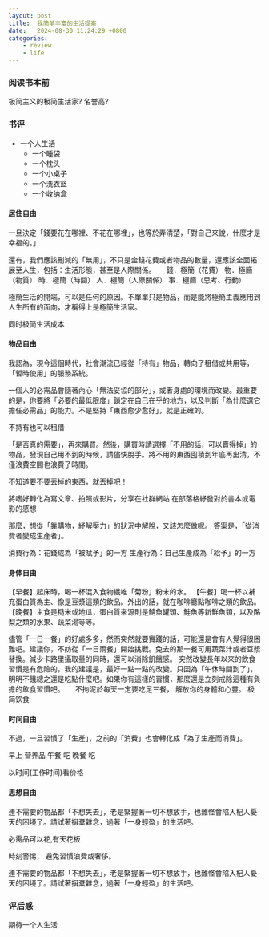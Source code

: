 ```yaml
---
layout: post
title:  我简单丰富的生活提案
date:   2024-08-30 11:24:29 +0800
categories: 
    - review
    - life
---
```


### 阅读书本前

极简主义的极简生活家? 名誉高?

### 书评

- 一个人生活
    - 一个睡袋
    - 一个枕头
    - 一个小桌子
    - 一个洗衣篮
    - 一个收纳盒

#### 居住自由
一旦決定「錢要花在哪裡、不花在哪裡」，也等於弄清楚，「對自己來說，什麼才是幸福的。」


還有，我們應該刪減的「無用」，不只是金錢花費或者物品的數量，還應該全面拓展至人生，包括：生活形態，甚至是人際關係。
　
錢．極簡（花費）
物．極簡（物質）
時．極簡（時間）
人．極簡（人際關係）
事．極簡（思考、行動）

極簡生活的開端，可以是任何的原因。不單單只是物品，而是能將極簡主義應用到人生所有的面向，才稱得上是極簡生活家。

同时极简生活成本

#### 物品自由

我認為，現今這個時代，社會潮流已經從「持有」物品，轉向了租借或共用等，「暫時使用」的服務系統。

一個人的必需品會隨著內心「無法妥協的部分」，或者身處的環境而改變。最重要的是，你要將「必要的最低限度」鎖定在自己在乎的地方，以及判斷「為什麼選它擔任必需品」的能力。不是堅持「東西愈少愈好」，就是正確的。

不持有也可以租借


「是否真的需要」，再來購買。然後，購買時請選擇「不用的話，可以賣得掉」的物品，發現自己用不到的時候，請儘快脫手。將不用的東西囤積到年底再出清，不僅浪費空間也浪費了時間。


不知道要不要丟掉的東西，就丟掉吧！


將嗜好轉化為寫文章、拍照或影片，分享在社群網站
在部落格紓發對於書本或電影的感想

那麼，想從「靠購物，紓解壓力」的狀況中解脫，又該怎麼做呢。
答案是，「從消費者變成生產者」。


消費行為：花錢成為「被賦予」的一方
生產行為：自己生產成為「給予」的一方

#### 身体自由

【早餐】起床時，喝一杯混入食物纖維「菊粉」粉末的水。
【午餐】喝一杯以補充蛋白質為主、像是豆漿這類的飲品。外出的話，就在咖啡廳點咖啡之類的飲品。
【晚餐】主食是糙米或地瓜，蛋白質來源則是鯖魚罐頭、鮭魚等新鮮魚類，以及酪梨之類的水果、蔬菜湯等等。


儘管「一日一餐」的好處多多，然而突然就要實踐的話，可能還是會有人覺得很困難吧。建議你，不妨從「一日兩餐」開始挑戰。免去的那一餐可用蔬菜汁或者豆漿替換。減少卡路里攝取量的同時，還可以消除飢餓感。
突然改變長年以來的飲食習慣是有危險的，我的建議是，最好一點一點的改變。只因為「午休時間到了」，明明不餓總之還是吃點什麼吧。如果你有這樣的習慣，那麼還是立刻戒除這種有負擔的飲食習慣吧。
　
不拘泥於每天一定要吃足三餐，
解放你的身體和心靈。
极简饮食

#### 时间自由

不過，一旦習慣了「生產」，之前的「消費」也會轉化成「為了生產而消費」。

早上 营养品
午餐 吃
晚餐 吃

以时间(工作时间)看价格

#### 思想自由

連不需要的物品都「不想失去」，老是緊握著一切不想放手，也難怪會陷入杞人憂天的困境了。請試著摒棄雜念，過著「一身輕盈」的生活吧。

必需品可以花,有天花板

時刻警惕，
避免習慣浪費或奢侈。

連不需要的物品都「不想失去」，老是緊握著一切不想放手，也難怪會陷入杞人憂天的困境了。請試著摒棄雜念，過著「一身輕盈」的生活吧。

### 评后感

期待一个人生活